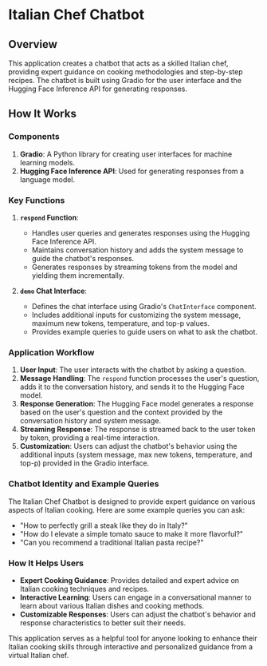 # Italian Chef Chatbot

## Overview

This application creates a chatbot that acts as a skilled Italian chef, providing expert guidance on cooking methodologies and step-by-step recipes. The chatbot is built using Gradio for the user interface and the Hugging Face Inference API for generating responses.

## How It Works

### Components

1. **Gradio**: A Python library for creating user interfaces for machine learning models.
2. **Hugging Face Inference API**: Used for generating responses from a language model.

### Key Functions

1. **`respond` Function**:
    - Handles user queries and generates responses using the Hugging Face Inference API.
    - Maintains conversation history and adds the system message to guide the chatbot's responses.
    - Generates responses by streaming tokens from the model and yielding them incrementally.

2. **`demo` Chat Interface**:
    - Defines the chat interface using Gradio's `ChatInterface` component.
    - Includes additional inputs for customizing the system message, maximum new tokens, temperature, and top-p values.
    - Provides example queries to guide users on what to ask the chatbot.

### Application Workflow

1. **User Input**: The user interacts with the chatbot by asking a question.
2. **Message Handling**: The `respond` function processes the user's question, adds it to the conversation history, and sends it to the Hugging Face model.
3. **Response Generation**: The Hugging Face model generates a response based on the user's question and the context provided by the conversation history and system message.
4. **Streaming Response**: The response is streamed back to the user token by token, providing a real-time interaction.
5. **Customization**: Users can adjust the chatbot's behavior using the additional inputs (system message, max new tokens, temperature, and top-p) provided in the Gradio interface.

### Chatbot Identity and Example Queries

The Italian Chef Chatbot is designed to provide expert guidance on various aspects of Italian cooking. Here are some example queries you can ask:

- "How to perfectly grill a steak like they do in Italy?"
- "How do I elevate a simple tomato sauce to make it more flavorful?"
- "Can you recommend a traditional Italian pasta recipe?"

### How It Helps Users

- **Expert Cooking Guidance**: Provides detailed and expert advice on Italian cooking techniques and recipes.
- **Interactive Learning**: Users can engage in a conversational manner to learn about various Italian dishes and cooking methods.
- **Customizable Responses**: Users can adjust the chatbot's behavior and response characteristics to better suit their needs.

This application serves as a helpful tool for anyone looking to enhance their Italian cooking skills through interactive and personalized guidance from a virtual Italian chef.
